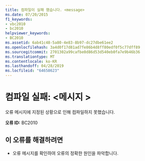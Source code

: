 ```yaml
---
title: 컴파일이 실패 했습니다. <message>
ms.date: 07/20/2015
f1_keywords:
- vbc2010
- bc2010
helpviewer_keywords:
- BC2010
ms.assetid: 6ab41c48-5a80-4e83-8b97-dc27dbe61ee2
ms.openlocfilehash: 3a4d0f17d81ad7fe86b4d8ff80edf0f5c77dff89
ms.sourcegitcommit: 2701302a99cafbe0d86d53d540eb0fa7e9b46b36
ms.translationtype: MT
ms.contentlocale: ko-KR
ms.lasthandoff: 04/28/2019
ms.locfileid: "64658623"
---
```

# <a name="compilation-failed-message"></a>컴파일 실패: \<메시지 >
오류 메시지에 지정된 상황으로 인해 컴파일하지 못했습니다.  
  
 **오류 ID:** BC2010  
  
## <a name="to-correct-this-error"></a>이 오류를 해결하려면  
  
- 오류 메시지를 확인하여 오류의 정확한 원인을 파악합니다.  
